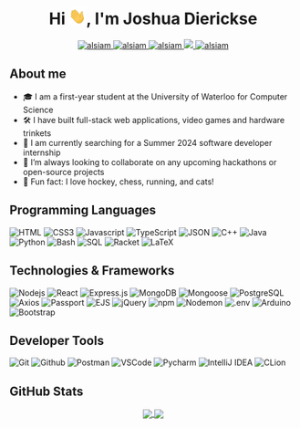 <h1 align="center">Hi <img src="https://raw.githubusercontent.com/ABSphreak/ABSphreak/master/gifs/Hi.gif" width="30px">, I'm Joshua Dierickse</h1>

<p align="center">
 <a href="https://iwolf22.github.io/Personal-Website/" target="blank">
  <img src="https://img.shields.io/badge/Website-DC143C?style=for-the-badge&logo=medium&logoColor=white" alt="alsiam" />
 </a>
 <a href="mailto:jpcdieri@uwaterloo.ca" target="_blank">
  <img src="https://img.shields.io/badge/Gmail-D14836?style=for-the-badge&logo=gmail&logoColor=white" alt="alsiam" />
 </a> 
 <a href="https://www.linkedin.com/in/joshua-dierickse-360741207/" target="_blank">
  <img src="https://img.shields.io/badge/LinkedIn-0077B5?style=for-the-badge&logo=linkedin&logoColor=white" alt="alsiam"/>
 </a>
 <a href="https://twitter.com/DierickseJoshua" target="_blank">
  <img src="https://img.shields.io/badge/Twitter-1DA1F2?style=for-the-badge&logo=twitter&logoColor=white" />
 </a>
 <a href="https://www.facebook.com/joshua.dierickse.9/" target="_blank">
  <img src="https://img.shields.io/badge/Facebook-20BEFF?&style=for-the-badge&logo=facebook&logoColor=white" alt="alsiam"  />
  </a> 
</p>

## About me
- 🎓 I am a first-year student at the University of Waterloo for Computer Science
- 🛠️ I have built full-stack web applications, video games and hardware trinkets
- 💼 I am currently searching for a Summer 2024 software developer internship
- 💞️ I’m always looking to collaborate on any upcoming hackathons or open-source projects
- 🥳 Fun fact: I love hockey, chess, running, and cats!

## Programming Languages

![HTML](https://img.shields.io/badge/HTML5-E34F26.svg?style=for-the-badge&logo=HTML5&logoColor=white)
![CSS3](https://img.shields.io/badge/CSS3-1572B6.svg?style=for-the-badge&logo=CSS3&logoColor=white)
![Javascript](https://img.shields.io/badge/JavaScript-F7DF1E.svg?style=for-the-badge&logo=JavaScript&logoColor=black)
![TypeScript](https://img.shields.io/badge/typescript-%23007ACC.svg?style=for-the-badge&logo=typescript&logoColor=white)
![JSON](https://img.shields.io/badge/JSON-000000.svg?style=for-the-badge&logo=JSON&logoColor=white)
![C++](https://img.shields.io/badge/C++-00599C.svg?style=for-the-badge&logo=C++&logoColor=white)
![Java](https://img.shields.io/badge/java-%23ED8B00.svg?style=for-the-badge&logo=openjdk&logoColor=white)
![Python](https://img.shields.io/badge/Python-3776AB.svg?style=for-the-badge&logo=Python&logoColor=white)
![Bash](https://img.shields.io/badge/GNU%20Bash-4EAA25.svg?style=for-the-badge&logo=GNU-Bash&logoColor=white)
![SQL](https://img.shields.io/badge/PLSQL-F80000?style=for-the-badge&logo=oracle&logoColor=white)
![Racket](https://img.shields.io/badge/Racket-9F1D20.svg?style=for-the-badge&logo=Racket&logoColor=white)
![LaTeX](https://img.shields.io/badge/LaTeX-47A141?style=for-the-badge&logo=LaTeX&logoColor=white)

## Technologies & Frameworks

![Nodejs](https://img.shields.io/badge/Node.js-339933.svg?style=for-the-badge&logo=nodedotjs&logoColor=white)
![React](https://img.shields.io/badge/React-61DAFB.svg?style=for-the-badge&logo=React&logoColor=black)
![Express.js](https://img.shields.io/badge/Express-000000.svg?style=for-the-badge&logo=Express&logoColor=white)
![MongoDB](https://img.shields.io/badge/MongoDB-47A248.svg?style=for-the-badge&logo=MongoDB&logoColor=white)
![Mongoose](https://img.shields.io/badge/Mongoose-F04D35.svg?style=for-the-badge&logo=Mongoose&logoColor=white)
![PostgreSQL](https://img.shields.io/badge/PostgreSQL-4169E1.svg?style=for-the-badge&logo=PostgreSQL&logoColor=white)
![Axios](https://img.shields.io/badge/Axios-5A29E4.svg?style=for-the-badge&logo=Axios&logoColor=white)
![Passport](https://img.shields.io/badge/Passport-34E27A.svg?style=for-the-badge&logo=Passport&logoColor=white)
![EJS](https://img.shields.io/badge/EJS-B4CA65.svg?style=for-the-badge&logo=EJS&logoColor=black)
![jQuery](https://img.shields.io/badge/jQuery-0769AD.svg?style=for-the-badge&logo=jQuery&logoColor=white)
![npm](https://img.shields.io/badge/npm-CB3837.svg?style=for-the-badge&logo=npm&logoColor=white)
![Nodemon](https://img.shields.io/badge/Nodemon-76D04B.svg?style=for-the-badge&logo=Nodemon&logoColor=white)
![.env](https://img.shields.io/badge/.ENV-ECD53F.svg?style=for-the-badge&logo=dotenv&logoColor=black)
![Arduino](https://img.shields.io/badge/Arduino-00878F.svg?style=for-the-badge&logo=Arduino&logoColor=white)
![Bootstrap](https://img.shields.io/badge/Bootstrap-7952B3.svg?style=for-the-badge&logo=Bootstrap&logoColor=white)

## Developer Tools

![Git](https://img.shields.io/badge/Git-F05032?style=for-the-badge&logo=git&logoColor=white)
![Github](https://img.shields.io/badge/GitHub-181717.svg?style=for-the-badge&logo=GitHub&logoColor=white)
![Postman](https://img.shields.io/badge/Postman-FF6C37.svg?style=for-the-badge&logo=Postman&logoColor=white)
![VSCode](https://img.shields.io/badge/Visual_Studio-0078d7?style=for-the-badge&logo=visual%20studio&logoColor=white)
![Pycharm](https://img.shields.io/badge/PyCharm-000000.svg?style=for-the-badge&logo=PyCharm&logoColor=white)
![IntelliJ IDEA](https://img.shields.io/badge/IntelliJ%20IDEA-000000.svg?style=for-the-badge&logo=IntelliJ-IDEA&logoColor=white)
![CLion](https://img.shields.io/badge/CLion-000000.svg?style=for-the-badge&logo=CLion&logoColor=white)
<br/>

## GitHub Stats

<p align="center">
  <a href="https://github.com/iWolf22/">
    <img align="center"  height="175px" src="https://github-readme-stats.vercel.app/api?username=iWolf22&show_icons=true&hide_border=true&title_color=94b4a4&amp&icon_color=FFFFFF&amp&text_color=FFFFFF&amp&bg_color=010409&count_private=true&include_all_commits=true"/>
  </a>
  <a href="https://github.com/iWolf22/">
    <img align="center" height="175px"  src="https://github-readme-stats.vercel.app/api/top-langs/?username=iWolf22&text_color=FFFFFF&bg_color=010409&title_color=94b4a4&langs_count=15&layout=compact&hide_border=true" />
  </a>
</p>

<!---
iWolf22/iWolf22 is a ✨ special ✨ repository because its `README.md` (this file) appears on your GitHub profile.
You can click the Preview link to take a look at your changes.
--->
